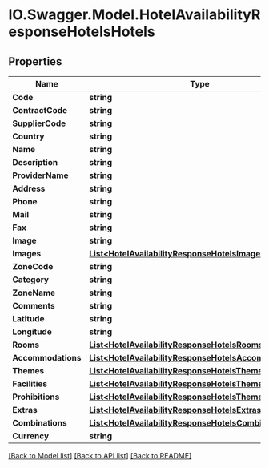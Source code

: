 # IO.Swagger.Model.HotelAvailabilityResponseHotelsHotels
## Properties

Name | Type | Description | Notes
------------ | ------------- | ------------- | -------------
**Code** | **string** |  | [optional] 
**ContractCode** | **string** |  | [optional] 
**SupplierCode** | **string** |  | [optional] 
**Country** | **string** |  | [optional] 
**Name** | **string** |  | [optional] 
**Description** | **string** |  | [optional] 
**ProviderName** | **string** |  | [optional] 
**Address** | **string** |  | [optional] 
**Phone** | **string** |  | [optional] 
**Mail** | **string** |  | [optional] 
**Fax** | **string** |  | [optional] 
**Image** | **string** |  | [optional] 
**Images** | [**List&lt;HotelAvailabilityResponseHotelsImages&gt;**](HotelAvailabilityResponseHotelsImages.md) |  | [optional] 
**ZoneCode** | **string** |  | [optional] 
**Category** | **string** |  | [optional] 
**ZoneName** | **string** |  | [optional] 
**Comments** | **string** |  | [optional] 
**Latitude** | **string** |  | [optional] 
**Longitude** | **string** |  | [optional] 
**Rooms** | [**List&lt;HotelAvailabilityResponseHotelsRooms&gt;**](HotelAvailabilityResponseHotelsRooms.md) |  | [optional] 
**Accommodations** | [**List&lt;HotelAvailabilityResponseHotelsAccommodations&gt;**](HotelAvailabilityResponseHotelsAccommodations.md) |  | [optional] 
**Themes** | [**List&lt;HotelAvailabilityResponseHotelsThemes&gt;**](HotelAvailabilityResponseHotelsThemes.md) |  | [optional] 
**Facilities** | [**List&lt;HotelAvailabilityResponseHotelsThemes&gt;**](HotelAvailabilityResponseHotelsThemes.md) |  | [optional] 
**Prohibitions** | [**List&lt;HotelAvailabilityResponseHotelsThemes&gt;**](HotelAvailabilityResponseHotelsThemes.md) |  | [optional] 
**Extras** | [**List&lt;HotelAvailabilityResponseHotelsExtras&gt;**](HotelAvailabilityResponseHotelsExtras.md) |  | [optional] 
**Combinations** | [**List&lt;HotelAvailabilityResponseHotelsCombinations&gt;**](HotelAvailabilityResponseHotelsCombinations.md) |  | [optional] 
**Currency** | **string** |  | [optional] 

[[Back to Model list]](../README.md#documentation-for-models) [[Back to API list]](../README.md#documentation-for-api-endpoints) [[Back to README]](../README.md)

